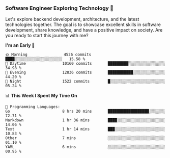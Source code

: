 ### Software Engineer Exploring Technology 🚀 

Let's explore backend development, architecture, and the latest technologies together. The goal is to showcase excellent skills in software development, share knowledge, and have a positive impact on society. Are you ready to start this journey with me?

<!--START_SECTION:waka-->
**I'm an Early 🐤** 

```text
🌞 Morning                4526 commits        ████░░░░░░░░░░░░░░░░░░░░░   15.58 % 
🌆 Daytime                10160 commits       █████████░░░░░░░░░░░░░░░░   34.98 % 
🌃 Evening                12836 commits       ███████████░░░░░░░░░░░░░░   44.20 % 
🌙 Night                  1522 commits        █░░░░░░░░░░░░░░░░░░░░░░░░   05.24 % 
```


📊 **This Week I Spent My Time On** 

```text
💬 Programming Languages: 
Go                       8 hrs 20 mins       ██████████████████░░░░░░░   72.71 % 
Markdown                 1 hr 36 mins        ████░░░░░░░░░░░░░░░░░░░░░   14.06 % 
Text                     1 hr 14 mins        ███░░░░░░░░░░░░░░░░░░░░░░   10.83 % 
Other                    7 mins              ░░░░░░░░░░░░░░░░░░░░░░░░░   01.10 % 
YAML                     6 mins              ░░░░░░░░░░░░░░░░░░░░░░░░░   00.95 % 
```


<!--END_SECTION:waka-->
